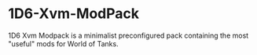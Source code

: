 # 1D6-Xvm-ModPack
1D6 Xvm Modpack is a minimalist preconfigured pack containing the most "useful" mods for World of Tanks.
